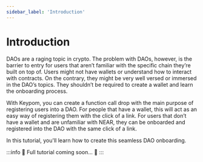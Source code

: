 ```yaml
---
sidebar_label: 'Introduction'
---
```

# Introduction
DAOs are a raging topic in crypto. The problem with DAOs, however, is the barrier to entry for users that aren’t familiar with the specific chain they’re built on top of. Users might not have wallets or understand how to interact with contracts. On the contrary, they might be very well versed or immersed in the DAO’s topics. They shouldn’t be required to create a wallet and learn the onboarding process.

With Keypom, you can create a function call drop with the main purpose of registering users into a DAO. For people that have a wallet, this will act as an easy way of registering them with the click of a link. For users that don’t have a wallet and are unfamiliar with NEAR, they can be onboarded and registered into the DAO with the same click of a link.

In this tutorial, you'll learn how to create this seamless DAO onboarding.

:::info
🚧 Full tutorial coming soon... 🚧
:::